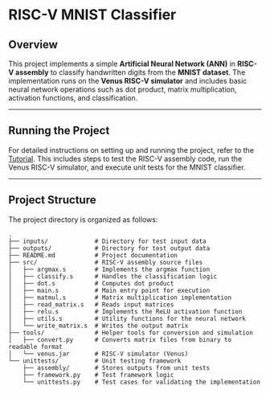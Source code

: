 # RISC-V MNIST Classifier

## Overview
This project implements a simple **Artificial Neural Network (ANN)** in **RISC-V assembly** to classify handwritten digits from the **MNIST dataset**. The implementation runs on the **Venus RISC-V simulator** and includes basic neural network operations such as dot product, matrix multiplication, activation functions, and classification.

---

## Running the Project
For detailed instructions on setting up and running the project, refer to the [Tutorial](Tutorial.md). This includes steps to test the RISC-V assembly code, run the Venus RISC-V simulator, and execute unit tests for the MNIST classifier.

---

## Project Structure
The project directory is organized as follows:

```
.
├── inputs/             # Directory for test input data
├── outputs/            # Directory for test output data
├── README.md           # Project documentation
├── src/                # RISC-V assembly source files
│   ├── argmax.s        # Implements the argmax function
│   ├── classify.s      # Handles the classification logic
│   ├── dot.s           # Computes dot product
│   ├── main.s          # Main entry point for execution
│   ├── matmul.s        # Matrix multiplication implementation
│   ├── read_matrix.s   # Reads input matrices
│   ├── relu.s          # Implements the ReLU activation function
│   ├── utils.s         # Utility functions for the neural network
│   └── write_matrix.s  # Writes the output matrix
├── tools/              # Helper tools for conversion and simulation
│   ├── convert.py      # Converts matrix files from binary to readable format
│   └── venus.jar       # RISC-V simulator (Venus)
└── unittests/          # Unit testing framework
    ├── assembly/       # Stores outputs from unit tests
    ├── framework.py    # Test framework logic
    └── unittests.py    # Test cases for validating the implementation
```
